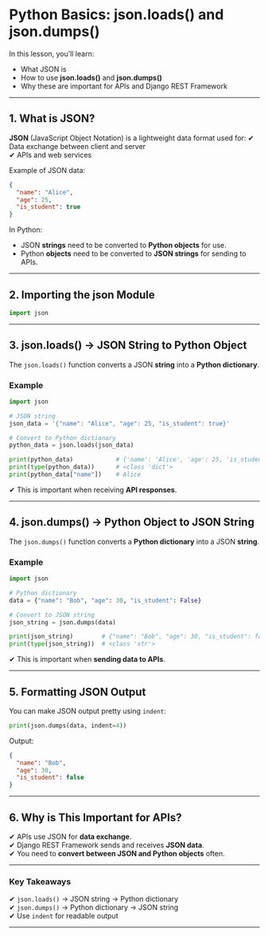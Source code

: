 # Python Basics: json.loads() and json.dumps()

In this lesson, you’ll learn:

- What JSON is
- How to use **json.loads()** and **json.dumps()**
- Why these are important for APIs and Django REST Framework

---

## 1. What is JSON?

**JSON** (JavaScript Object Notation) is a lightweight data format used for:
✔ Data exchange between client and server  
✔ APIs and web services

Example of JSON data:

```json
{
  "name": "Alice",
  "age": 25,
  "is_student": true
}
```

In Python:

- JSON **strings** need to be converted to **Python objects** for use.
- Python **objects** need to be converted to **JSON strings** for sending to APIs.

---

## 2. Importing the json Module

```python
import json
```

---

## 3. json.loads() → JSON String to Python Object

The `json.loads()` function converts a JSON **string** into a **Python dictionary**.

### **Example**

```python
import json

# JSON string
json_data = '{"name": "Alice", "age": 25, "is_student": true}'

# Convert to Python dictionary
python_data = json.loads(json_data)

print(python_data)            # {'name': 'Alice', 'age': 25, 'is_student': True}
print(type(python_data))      # <class 'dict'>
print(python_data["name"])    # Alice
```

✔ This is important when receiving **API responses**.

---

## 4. json.dumps() → Python Object to JSON String

The `json.dumps()` function converts a **Python dictionary** into a JSON **string**.

### **Example**

```python
import json

# Python dictionary
data = {"name": "Bob", "age": 30, "is_student": False}

# Convert to JSON string
json_string = json.dumps(data)

print(json_string)        # {"name": "Bob", "age": 30, "is_student": false}
print(type(json_string))  # <class 'str'>
```

✔ This is important when **sending data to APIs**.

---

## 5. Formatting JSON Output

You can make JSON output pretty using `indent`:

```python
print(json.dumps(data, indent=4))
```

Output:

```json
{
  "name": "Bob",
  "age": 30,
  "is_student": false
}
```

---

## 6. Why is This Important for APIs?

✔ APIs use JSON for **data exchange**.  
✔ Django REST Framework sends and receives **JSON data**.  
✔ You need to **convert between JSON and Python objects** often.

---

### Key Takeaways

✔ `json.loads()` → JSON string → Python dictionary  
✔ `json.dumps()` → Python dictionary → JSON string  
✔ Use `indent` for readable output

---

